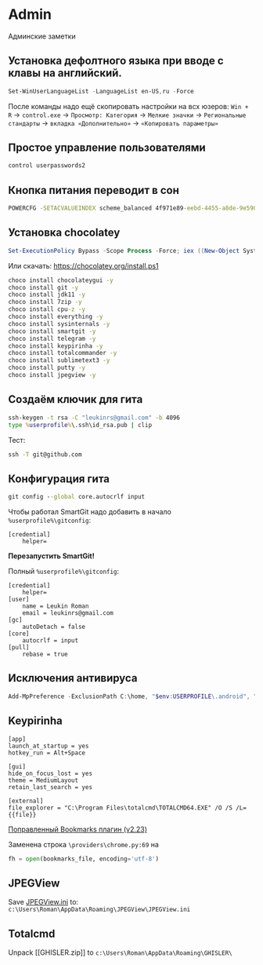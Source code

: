 # Admin
Админские заметки

## Установка дефолтного языка при вводе с клавы на английский.

```powershell
Set-WinUserLanguageList -LanguageList en-US,ru -Force
```

После команды надо ещё скопировать настройки на всх юзеров:
`Win + R` → `control.exe` → `Просмотр: Категория` → `Мелкие значки` → `Региональные стандарты` → `вкладка «Дополнительно»` → `«Копировать параметры»`

## Простое управление пользователями

```cmd
control userpasswords2
```
## Кнопка питания переводит в сон

```cmd
POWERCFG -SETACVALUEINDEX scheme_balanced 4f971e89-eebd-4455-a8de-9e59040e7347 7648efa3-dd9c-4e3e-b566-50f929386280 001
```

## Установка chocolatey
```powershell
Set-ExecutionPolicy Bypass -Scope Process -Force; iex ((New-Object System.Net.WebClient).DownloadString('https://chocolatey.org/install.ps1'))
```
Или скачать: https://chocolatey.org/install.ps1

```cmd
choco install chocolateygui -y
choco install git -y
choco install jdk11 -y
choco install 7zip -y
choco install cpu-z -y
choco install everything -y
choco install sysinternals -y
choco install smartgit -y
choco install telegram -y
choco install keypirinha -y
choco install totalcommander -y
choco install sublimetext3 -y
choco install putty -y
choco install jpegview -y
```

## Создаём ключик для гита
```cmd
ssh-keygen -t rsa -C "leukinrs@gmail.com" -b 4096
type %userprofile%\.ssh\id_rsa.pub | clip
```

Тест:
```cmd
ssh -T git@github.com
```

## Конфигурация гита
```cmd
git config --global core.autocrlf input
```

Чтобы работал SmartGit надо добавить в начало `%userprofile%\gitconfig`:
```config
[credential]
    helper=
```
**Перезапустить SmartGit!**

Полный `%userprofile%\gitconfig`:
```config
[credential]
    helper=
[user]
	name = Leukin Roman
	email = leukinrs@gmail.com
[gc]
	autoDetach = false
[core]
	autocrlf = input
[pull]
	rebase = true
```

## Исключения антивируса
```powershell
Add-MpPreference -ExclusionPath C:\home, "$env:USERPROFILE\.android", "$env:USERPROFILE\.AndroidStudio3.4", "$env:USERPROFILE\.gradle" -ExclusionProcess studio64.exe
```

## Keypirinha
```config
[app]
launch_at_startup = yes
hotkey_run = Alt+Space

[gui]
hide_on_focus_lost = yes
theme = MediumLayout
retain_last_search = yes

[external]
file_explorer = "C:\Program Files\totalcmd\TOTALCMD64.EXE" /O /S /L={{file}}
```

[Поправленный Bookmarks плагин (v2.23)](https://github.com/romansl/Admin/raw/master/Keypirinha/Bookmarks.keypirinha-package)

Заменена строка `\providers\chrome.py:69` на
```python
fh = open(bookmarks_file, encoding='utf-8')
```

## JPEGView

Save [JPEGView.ini](https://github.com/romansl/Admin/blob/master/JPEGView.ini) to: `c:\Users\Roman\AppData\Roaming\JPEGView\JPEGView.ini`

## Totalcmd

Unpack [[GHISLER.zip]] to `c:\Users\Roman\AppData\Roaming\GHISLER\`
